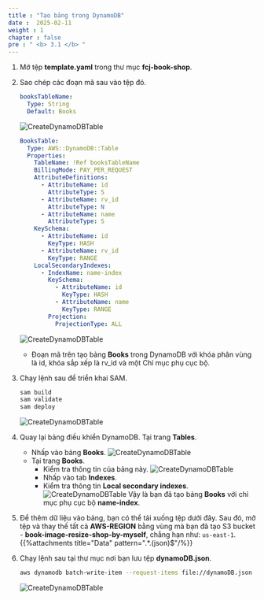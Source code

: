 ```yaml
---
title : "Tạo bảng trong DynamoDB"
date :  2025-02-11
weight : 1
chapter : false
pre : " <b> 3.1 </b> "
---
```

1. Mở tệp **template.yaml** trong thư mục **fcj-book-shop**.

2. Sao chép các đoạn mã sau vào tệp đó.

    ```yml
    booksTableName:
      Type: String
      Default: Books
    ```

    ![CreateDynamoDBTable](/images/temp/1/26.png?width=90pc)

    ```yml
    BooksTable:
      Type: AWS::DynamoDB::Table
      Properties:
        TableName: !Ref booksTableName
        BillingMode: PAY_PER_REQUEST
        AttributeDefinitions:
          - AttributeName: id
            AttributeType: S
          - AttributeName: rv_id
            AttributeType: N
          - AttributeName: name
            AttributeType: S
        KeySchema:
          - AttributeName: id
            KeyType: HASH
          - AttributeName: rv_id
            KeyType: RANGE
        LocalSecondaryIndexes:
          - IndexName: name-index
            KeySchema:
              - AttributeName: id
                KeyType: HASH
              - AttributeName: name
                KeyType: RANGE
            Projection:
              ProjectionType: ALL
    ```

    ![CreateDynamoDBTable](/images/temp/1/27.png?width=90pc)
    - Đoạn mã trên tạo bảng **Books** trong DynamoDB với khóa phân vùng là id, khóa sắp xếp là rv_id và một Chỉ mục phụ cục bộ.

3. Chạy lệnh sau để triển khai SAM.

    ```bash
    sam build
    sam validate
    sam deploy
    ```

    ![CreateDynamoDBTable](/images/temp/1/28.png?width=90pc)

4. Quay lại bảng điều khiển DynamoDB. Tại trang **Tables**.
    - Nhấp vào bảng **Books**.
      ![CreateDynamoDBTable](/images/temp/1/29.png?width=90pc)
    - Tại trang **Books**.
      - Kiểm tra thông tin của bảng này.
        ![CreateDynamoDBTable](/images/temp/1/30.png?width=90pc)
      - Nhấp vào tab **Indexes**.
      - Kiểm tra thông tin **Local secondary indexes**.
        ![CreateDynamoDBTable](/images/temp/1/31.png?width=90pc)
      Vậy là bạn đã tạo bảng **Books** với chỉ mục phụ cục bộ **name-index**.

5. Để thêm dữ liệu vào bảng, bạn có thể tải xuống tệp dưới đây. Sau đó, mở tệp và thay thế tất cả **AWS-REGION** bằng vùng mà bạn đã tạo S3 bucket - **book-image-resize-shop-by-myself**, chẳng hạn như: `us-east-1`.
    {{%attachments title="Data" pattern=".*\.(json)$"/%}}

6. Chạy lệnh sau tại thư mục nơi bạn lưu tệp **dynamoDB.json**.

    ```bash
    aws dynamodb batch-write-item --request-items file://dynamoDB.json
    ```

    ![CreateDynamoDBTable](/images/temp/1/32.png?width=90pc)

